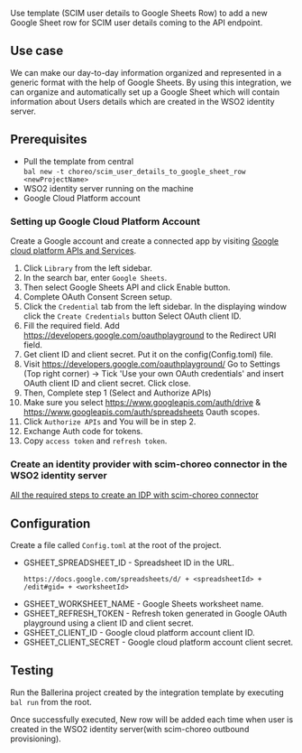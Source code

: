 Use template (SCIM user details to Google Sheets Row) to add a new Google Sheet row for SCIM user details coming to the API endpoint.

## Use case
We can make our day-to-day information organized and represented in a generic format with the help of Google Sheets. By
using this integration, we can organize and automatically set up a Google Sheet which will contain information about
Users details which are created in the WSO2 identity server.

## Prerequisites
* Pull the template from central  
  `bal new -t choreo/scim_user_details_to_google_sheet_row <newProjectName>`
* WSO2 identity server running on the machine
* Google Cloud Platform account

### Setting up Google Cloud Platform Account
Create a Google account and create a connected app by visiting [Google cloud platform APIs and Services](https://console.cloud.google.com/apis/dashboard).

1. Click `Library` from the left sidebar.
2. In the search bar, enter `Google Sheets`.
3. Then select Google Sheets API and click Enable button.
4. Complete OAuth Consent Screen setup.
5. Click the `Credential` tab from the left sidebar. In the displaying window click the `Create Credentials` button
   Select OAuth client ID.
6. Fill the required field. Add https://developers.google.com/oauthplayground to the Redirect URI field.
7. Get client ID and client secret. Put it on the config(Config.toml) file.
8. Visit https://developers.google.com/oauthplayground/
   Go to Settings (Top right corner) -> Tick 'Use your own OAuth credentials' and insert OAuth client ID and client secret.
   Click close.
9. Then, Complete step 1 (Select and Authorize APIs)
10. Make sure you select https://www.googleapis.com/auth/drive & https://www.googleapis.com/auth/spreadsheets Oauth scopes.
11. Click `Authorize APIs` and You will be in step 2.
12. Exchange Auth code for tokens.
13. Copy `access token` and `refresh token`.

### Create an identity provider with scim-choreo connector in the WSO2 identity server
[All the required steps to create an IDP with scim-choreo connector](https://github.com/wso2-incubator/identity-outbound-provisioning-choreo)

## Configuration
Create a file called `Config.toml` at the root of the project.

* GSHEET_SPREADSHEET_ID - Spreadsheet ID in the URL.
    ```
    https://docs.google.com/spreadsheets/d/ + <spreadsheetId> + /edit#gid= + <worksheetId>
    ```
* GSHEET_WORKSHEET_NAME - Google Sheets worksheet name.
* GSHEET_REFRESH_TOKEN - Refresh token generated in Google OAuth playground using a client ID and client secret.
* GSHEET_CLIENT_ID - Google cloud platform account client ID.
* GSHEET_CLIENT_SECRET - Google cloud platform account client secret.

## Testing
Run the Ballerina project created by the integration template by executing `bal run` from the root.

Once successfully executed, New row will be added each time when user is created in the WSO2 identity server(with scim-choreo outbound provisioning).
